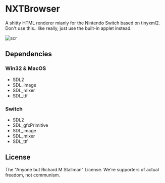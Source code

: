 # NXTBrowser
A shitty HTML renderer mianly for the Nintendo Switch based on tinyxml2.  
Don't use this.. like really, just use the built-in applet instead.

![scr](https://i.imgur.com/0cFrkUB.png)

## Dependencies
### Win32 & MacOS
* SDL2
* SDL_image
* SDL_mixer
* SDL_ttf
### Switch
* SDL2
* SDL_gfxPrimitive
* SDL_image
* SDL_mixer
* SDL_ttf

## License
The "Anyone but Richard M Stallman" License. We're supporters of actual freedom, not communism.

